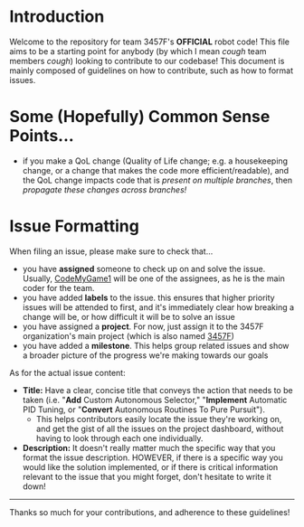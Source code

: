 # Introduction
Welcome to the repository for team 3457F's **OFFICIAL** robot code! This file aims to be a starting point for anybody (by which I mean *cough* team members *cough*) looking to contribute to our codebase! This document is mainly composed of guidelines on how to contribute, such as how to format issues.

# Some (Hopefully) Common Sense Points...

- if you make a QoL change (Quality of Life change; e.g. a housekeeping change, or a change that makes the code more efficient/readable), and the QoL change impacts code that is _present on multiple branches_, then _propagate these changes across branches!_

# Issue Formatting
When filing an issue, please make sure to check that...
- you have **assigned** someone to check up on and solve the issue. Usually, [CodeMyGame1](https://github.com/CodeMyGame1) will be one of the assignees, as he is the main coder for the team.
- you have added **labels** to the issue. this ensures that higher priority issues will be attended to first, and it's immediately clear how breaking a change will be, or how difficult it will be to solve an issue
- you have assigned a **project**. For now, just assign it to the 3457F organization's main project (which is also named [3457F](https://github.com/orgs/3457F/projects/2))
- you have added a **milestone**. This helps group related issues and show a broader picture of the progress we're making towards our goals

As for the actual issue content:
- **Title:** Have a clear, concise title that conveys the action that needs to be taken (i.e. "**Add** Custom Autonomous Selector," "**Implement** Automatic PID Tuning, or "**Convert** Autonomous Routines To Pure Pursuit").
  - This helps contributors easily locate the issue they're working on, and get the gist of all the issues on the project dashboard, without having to look through each one individually.
- **Description:** It doesn't really matter much the specific way that you format the issue description. HOWEVER, if there is a specific way you would like the solution implemented, or if there is critical information relevant to the issue that you might forget, don't hesitate to write it down!


---
Thanks so much for your contributions, and adherence to these guidelines!
